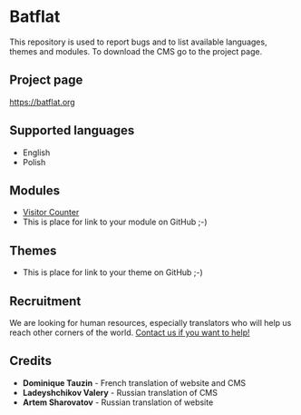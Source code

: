 Batflat
=======

This repository is used to report bugs and to list available languages, themes and modules. To download the CMS go to the project page.

## Project page

https://batflat.org

## Supported languages
* English
* Polish

## Modules
* [Visitor Counter](https://github.com/michu2k/Counter)
* This is place for link to your module on GitHub ;-)

## Themes
* This is place for link to your theme on GitHub ;-)

## Recruitment
We are looking for human resources, especially translators who will help us reach other corners of the world.
[Contact us if you want to help!](https://batflat.org/contact)

## Credits

* **Dominique Tauzin** - French translation of website and CMS
* **Ladeyshchikov Valery** - Russian translation of CMS
* **Artem Sharovatov** - Russian translation of website
